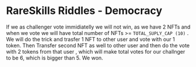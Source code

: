 # RareSkills Riddles - Democracy

If we as challenger vote immidiatelly we will not win, as we have 2 NFTs and when we vote we will have total number of NFTs >= `TOTAL_SUPLY_CAP (10)` .
We will do the trick and trasfer 1 NFT to other user and vote with our 1 token. Then Transfer second NFT as well to other user and then do the vote with 2 tokens from that user , which will make total votes for our challnger to be 6, which is bigger than 5. 
We won.
 